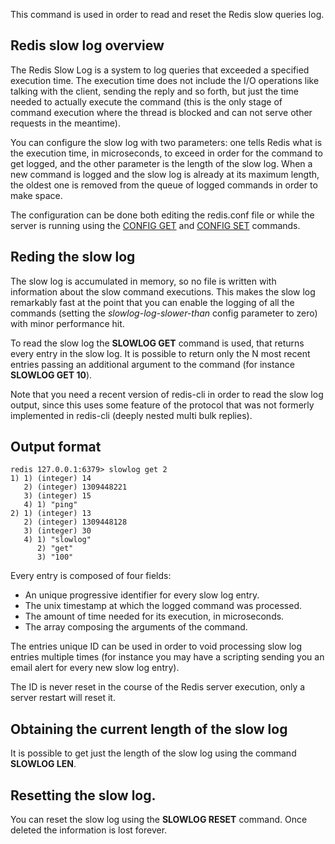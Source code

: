 This command is used in order to read and reset the Redis slow queries log.

## Redis slow log overview

The Redis Slow Log is a system to log queries that exceeded a specified
execution time. The execution time does not include the I/O operations
like talking with the client, sending the reply and so forth,
but just the time needed to actually execute the command (this is the only
stage of command execution where the thread is blocked and can not serve
other requests in the meantime).

You can configure the slow log with two parameters: one tells Redis
what is the execution time, in microseconds, to exceed in order for the
command to get logged, and the other parameter is the length of the
slow log. When a new command is logged and the slow log is already at its
maximum length, the oldest one is removed from the queue of logged commands
in order to make space.

The configuration can be done both editing the redis.conf file or 
while the server is running using
the [CONFIG GET](/commands/config-get) and [CONFIG SET](/commands/config-set)
commands.

## Reding the slow log

The slow log is accumulated in memory, so no file is written with information
about the slow command executions. This makes the slow log remarkably fast
at the point that you can enable the logging of all the commands (setting the
*slowlog-log-slower-than* config parameter to zero) with minor performance
hit.

To read the slow log the **SLOWLOG GET** command is used, that returns every
entry in the slow log. It is possible to return only the N most recent entries
passing an additional argument to the command (for instance **SLOWLOG GET 10**).

Note that you need a recent version of redis-cli in order to read the slow
log output, since this uses some feature of the protocol that was not
formerly implemented in redis-cli (deeply nested multi bulk replies).

## Output format

    redis 127.0.0.1:6379> slowlog get 2
    1) 1) (integer) 14
       2) (integer) 1309448221
       3) (integer) 15
       4) 1) "ping"
    2) 1) (integer) 13
       2) (integer) 1309448128
       3) (integer) 30
       4) 1) "slowlog"
          2) "get"
          3) "100"

Every entry is composed of four fields:
* An unique progressive identifier for every slow log entry.
* The unix timestamp at which the logged command was processed.
* The amount of time needed for its execution, in microseconds.
* The array composing the arguments of the command.

The entries unique ID can be used in order to void processing slow log entries
multiple times (for instance you may have a scripting sending you an email
alert for every new slow log entry).

The ID is never reset in the course of the Redis server execution, only a
server restart will reset it.

## Obtaining the current length of the slow log

It is possible to get just the length of the slow log using the command **SLOWLOG LEN**.

## Resetting the slow log.

You can reset the slow log using the **SLOWLOG RESET** command.
Once deleted the information is lost forever.
